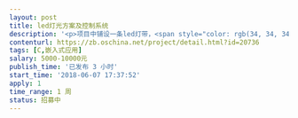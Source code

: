 ```yaml
---                
layout: post       
title: led灯光方案及控制系统           
description: '<p>项目中铺设一条led灯带，<span style="color: rgb(34, 34, 34);">需要根据触发条件进行亮度、颜色的变化</span></p>'     
contenturl: https://zb.oschina.net/project/detail.html?id=20736      
tags: [C,嵌入式应用]            
salary: 5000-10000元          
publish_time: '已发布 3 小时'         
start_time: '2018-06-07 17:37:52'           
apply: 1                   
time_range: 1 周              
status: 招募中                  
---                 
```

